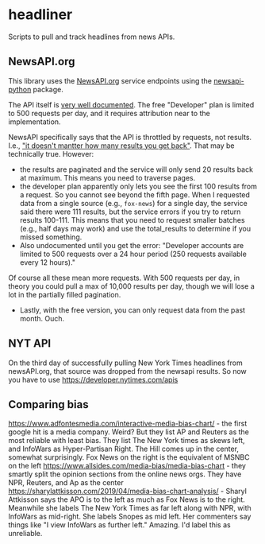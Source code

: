 # headliner
Scripts to pull and track headlines from news APIs.

## NewsAPI.org
This library uses the [NewsAPI.org](https://newsapi.org/) service endpoints using the [newsapi-python](https://github.com/mattlisiv/newsapi-python) package.

The API itself is [very well documented](https://newsapi.org/docs). The free "Developer" plan is limited to 500 requests per day, and it requires attribution near to the implementation.

NewsAPI specifically says that the API is throttled by requests, not results. I.e., ["it doesn't mantter how many results you get back"](https://newsapi.org/pricing). That may be technically true. However:
- the results are paginated and the service will only send 20 results back at maximum. This means you need to traverse pages.
- the developer plan apparently only lets you see the first 100 results from a request. So you cannot see beyond the fifth page. When I requested data from a single source (e.g., `fox-news`) for a single day, the service said there were 111 results, but the service errors if you try to return results 100-111. This means that you need to request smaller batches (e.g., half days may work) and use the total_results to determine if you missed something.
- Also undocumented until you get the error: "Developer accounts are limited to 500 requests over a 24 hour period (250 requests available every 12 hours)."

Of course all these mean more requests. With 500 requests per day, in theory you could pull a max of 10,000 results per day, though we will lose a lot in the partially filled pagination.
- Lastly, with the free version, you can only request data from the past month. Ouch.

## NYT API
On the third day of successfully pulling New York Times headlines from newsAPI.org, that source was dropped from the newsapi results. So now you have to use https://developer.nytimes.com/apis

## Comparing bias
https://www.adfontesmedia.com/interactive-media-bias-chart/ - the first google hit is a media company. Weird? But they list AP and Reuters as the most reliable with least bias. They list The New York times as skews left, and InfoWars as Hyper-Partisan Right. The Hill comes up in the center, somewhat surprisingly. Fox News on the right is the equivalent of MSNBC on the left
https://www.allsides.com/media-bias/media-bias-chart - they smartly split the opinion sections from the online news orgs. They have NPR, Reuters, and Ap as the center
https://sharylattkisson.com/2019/04/media-bias-chart-analysis/ - Sharyl Attkisson says the APO is to the left as much as Fox News is to the right. Meanwhile she labels The New York Times as far left along with NPR, with InfoWars as mid-right. She labels Snopes as mid left. Her commenters say things like "I view InfoWars as further left." Amazing. I'd label this as unreliable.